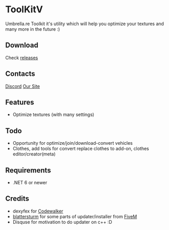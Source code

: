 # ToolKitV
Umbrella.re Toolkit it's utility which will help you optimize your textures and many more in the future :)

## Download
Check [releases](https://github.com/umbrellare/ToolKitV/releases)

## Contacts
[Discord](https://discord.gg/8mEAy9a)
[Our Site](https://umbrella.re)

## Features
- Optimize textures (with many settings)

## Todo
- Opportunity for optimize/join/download-convert vehicles
- Clothes, add tools for convert replace clothes to add-on, clothes editor/creator(meta)

## Requirements
- .NET 6 or newer

## Credits
 - dexyfex for [Codewalker](https://github.com/dexyfex/CodeWalker)
 - [blattersturm]( https://github.com/blattersturm) for some parts of updater/installer from [FiveM](https://github.com/citizenfx/fivem)
 - Disquse for motivation to do updater on c++ :D